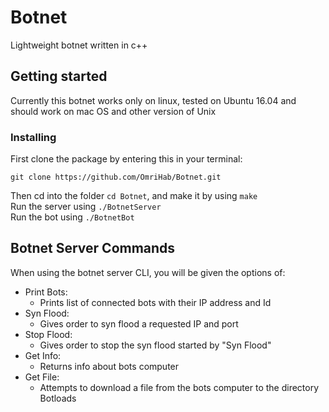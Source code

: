 # Botnet
Lightweight botnet written in c++
## Getting started
Currently this botnet works only on linux, tested on Ubuntu 16.04 and should work on mac OS and other version of Unix
### Installing
First clone the package by entering this in your terminal:
```
git clone https://github.com/OmriHab/Botnet.git
```
Then cd into the folder `cd Botnet`, and make it by using `make` <br>
Run the server using `./BotnetServer`<br>
Run the bot using `./BotnetBot`
## Botnet Server Commands
When using the botnet server CLI, you will be given the options of:
+ Print Bots:
  + Prints list of connected bots with their IP address and Id
+ Syn Flood:
  + Gives order to syn flood a requested IP and port
+ Stop Flood:
  + Gives order to stop the syn flood started by "Syn Flood"
+ Get Info:
  + Returns info about bots computer
+ Get File:
  + Attempts to download a file from the bots computer to the directory Botloads
